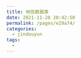 ```yaml
---
title: 地信数据类
date: 2021-11-28 20:42:50
permalink: /pages/e29a74/
categories:
  - jindouyun
tags:
  - 
---
```

